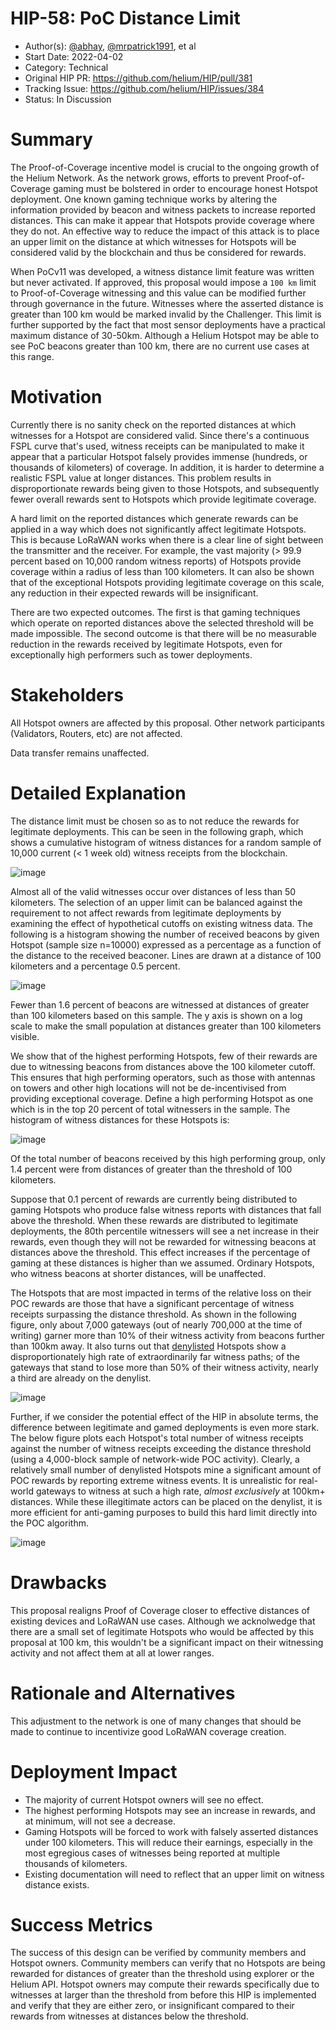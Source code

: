 # HIP-58: PoC Distance Limit

- Author(s): [@abhay](https://github.com/abhay), [@mrpatrick1991](https://github.com/mrpatrick1991),
  et al
- Start Date: 2022-04-02
- Category: Technical
- Original HIP PR: <https://github.com/helium/HIP/pull/381>
- Tracking Issue: <https://github.com/helium/HIP/issues/384>
- Status: In Discussion

# Summary

The Proof-of-Coverage incentive model is crucial to the ongoing growth of the Helium Network. As the
network grows, efforts to prevent Proof-of-Coverage gaming must be bolstered in order to encourage
honest Hotspot deployment. One known gaming technique works by altering the information provided by
beacon and witness packets to increase reported distances. This can make it appear that Hotspots
provide coverage where they do not. An effective way to reduce the impact of this attack is to place
an upper limit on the distance at which witnesses for Hotspots will be considered valid by the
blockchain and thus be considered for rewards.

When PoCv11 was developed, a witness distance limit feature was written but never activated. If
approved, this proposal would impose a `100 km` limit to Proof-of-Coverage witnessing and this value
can be modified further through governance in the future. Witnesses where the asserted distance is
greater than 100 km would be marked invalid by the Challenger. This limit is further supported by
the fact that most sensor deployments have a practical maximum distance of 30-50km. Although a
Helium Hotspot may be able to see PoC beacons greater than 100 km, there are no current use cases at
this range.

# Motivation

Currently there is no sanity check on the reported distances at which witnesses for a Hotspot are
considered valid. Since there's a continuous FSPL curve that's used, witness receipts can be
manipulated to make it appear that a particular Hotspot falsely provides immense (hundreds, or
thousands of kilometers) of coverage. In addition, it is harder to determine a realistic FSPL value
at longer distances. This problem results in disproportionate rewards being given to those Hotspots,
and subsequently fewer overall rewards sent to Hotspots which provide legitimate coverage.

A hard limit on the reported distances which generate rewards can be applied in a way which does not
significantly affect legitimate Hotspots. This is because LoRaWAN works when there is a clear line
of sight between the transmitter and the receiver. For example, the vast majority (> 99.9 percent
based on 10,000 random witness reports) of Hotspots provide coverage within a radius of less than
100 kilometers. It can also be shown that of the exceptional Hotspots providing legitimate coverage
on this scale, any reduction in their expected rewards will be insignificant.

There are two expected outcomes. The first is that gaming techniques which operate on reported
distances above the selected threshold will be made impossible. The second outcome is that there
will be no measurable reduction in the rewards received by legitimate Hotspots, even for
exceptionally high performers such as tower deployments.

# Stakeholders

All Hotspot owners are affected by this proposal. Other network participants (Validators, Routers,
etc) are not affected.

Data transfer remains unaffected.

# Detailed Explanation

The distance limit must be chosen so as to not reduce the rewards for legitimate deployments. This
can be seen in the following graph, which shows a cumulative histogram of witness distances for a
random sample of 10,000 current (< 1 week old) witness receipts from the blockchain.

![image](https://user-images.githubusercontent.com/75/161450340-268091ce-793a-4c4a-bd1c-0155146ca035.png)

Almost all of the valid witnesses occur over distances of less than 50 kilometers. The selection of
an upper limit can be balanced against the requirement to not affect rewards from legitimate
deployments by examining the effect of hypothetical cutoffs on existing witness data. The following
is a histogram showing the number of received beacons by given Hotspot (sample size n=10000)
expressed as a percentage as a function of the distance to the received beaconer. Lines are drawn at
a distance of 100 kilometers and a percentage 0.5 percent.

![image](https://user-images.githubusercontent.com/75/161450359-824ad2d1-08d1-4ddc-974a-c358560990b3.png)

Fewer than 1.6 percent of beacons are witnessed at distances of greater than 100 kilometers based on
this sample. The y axis is shown on a log scale to make the small population at distances greater
than 100 kilometers visible.

We show that of the highest performing Hotspots, few of their rewards are due to witnessing beacons
from distances above the 100 kilometer cutoff. This ensures that high performing operators, such as
those with antennas on towers and other high locations will not be de-incentivised from providing
exceptional coverage. Define a high performing Hotspot as one which is in the top 20 percent of
total witnessers in the sample. The histogram of witness distances for these Hotspots is:

![image](https://user-images.githubusercontent.com/75/161450371-71b40b33-c0b1-455f-9446-89a23fe394ee.png)

Of the total number of beacons received by this high performing group, only 1.4 percent were from
distances of greater than the threshold of 100 kilometers.

Suppose that 0.1 percent of rewards are currently being distributed to gaming Hotspots who produce
false witness reports with distances that fall above the threshold. When these rewards are
distributed to legitimate deployments, the 80th percentile witnessers will see a net increase in
their rewards, even though they will not be rewarded for witnessing beacons at distances above the
threshold. This effect increases if the percentage of gaming at these distances is higher than we
assumed. Ordinary Hotspots, who witness beacons at shorter distances, will be unaffected.

The Hotspots that are most impacted in terms of the relative loss on their POC rewards are those
that have a significant percentage of witness receipts surpassing the distance threshold. As shown
in the following figure, only about 7,000 gateways (out of nearly 700,000 at the time of writing)
garner more than 10% of their witness activity from beacons further than 100km away. It also turns
out that [denylisted](https://github.com/helium/denylist/releases/tag/2022040101) Hotspots show a
disproportionately high rate of extraordinarily far witness paths; of the gateways that stand to
lose more than 50% of their witness activity, nearly a third are already on the denylist.

![image](https://user-images.githubusercontent.com/37876940/161453891-f712991d-3d6b-44c5-bf09-e9a4a5fcf394.png)

Further, if we consider the potential effect of the HIP in absolute terms, the difference between
legitimate and gamed deployments is even more stark. The below figure plots each Hotspot's total
number of witness receipts against the number of witness receipts exceeding the distance threshold
(using a 4,000-block sample of network-wide POC activity). Clearly, a relatively small number of
denylisted Hotspots mine a significant amount of POC rewards by reporting extreme witness events. It
is unrealistic for real-world gateways to witness at such a high rate, _almost exclusively_ at
100km+ distances. While these illegitimate actors can be placed on the denylist, it is more
efficient for anti-gaming purposes to build this hard limit directly into the POC algorithm.

![image](https://user-images.githubusercontent.com/37876940/161453445-9e908283-585e-482b-92a0-ec40ae805b96.png)

# Drawbacks

This proposal realigns Proof of Coverage closer to effective distances of existing devices and
LoRaWAN use cases. Although we acknolwedge that there are a small set of legitimate Hotspots who
would be affected by this proposal at 100 km, this wouldn't be a significant impact on their
witnessing activity and not affect them at all at lower ranges.

# Rationale and Alternatives

This adjustment to the network is one of many changes that should be made to continue to incentivize
good LoRaWAN coverage creation.

# Deployment Impact

- The majority of current Hotspot owners will see no effect.
- The highest performing Hotspots may see an increase in rewards, and at minimum, will not see a
  decrease.
- Gaming Hotspots will be forced to work with falsely asserted distances under 100 kilometers. This
  will reduce their earnings, especially in the most egregious cases of witnesses being reported at
  multiple thousands of kilometers.
- Existing documentation will need to reflect that an upper limit on witness distance exists.

# Success Metrics

The success of this design can be verified by community members and Hotspot owners. Community
members can verify that no Hotspots are being rewarded for distances of greater than the threshold
using explorer or the Helium API. Hotspot owners may compute their rewards specifically due to
witnesses at larger than the threshold from before this HIP is implemented and verify that they are
either zero, or insignificant compared to their rewards from witnesses at distances below the
threshold.
